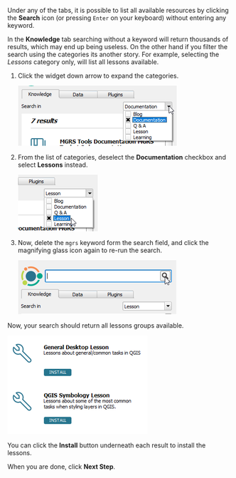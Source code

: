 Under any of the tabs, it is possible to list all available resources by
clicking the **Search** icon (or pressing `Enter` on your keyboard)
without entering any keyword.

In the **Knowledge** tab searching without a keyword will return
thousands of results, which may end up being useless. On the other hand
if you filter the search using the categories its another story. For example, selecting the *Lessons* category only, will list all
lessons available.

1. Click the widget down arrow to expand the categories.

    ![open_search_filter_2.png](open_search_filter_2.png)

2. From the list of categories, deselect the **Documentation** checkbox
   and select **Lessons** instead.

    ![select_lessons_category.png](select_lessons_category.png)

3. Now, delete the `mgrs` keyword form the search field, and click the
   magnifying glass icon again to re-run the search.

    ![run_empty_search.png](run_empty_search.png)

Now, your search should return all lessons groups available.

![list_all_lessons.png](list_all_lessons.png)

You can click the **Install** button underneath each result to install
the lessons.

When you are done, click **Next Step**.
